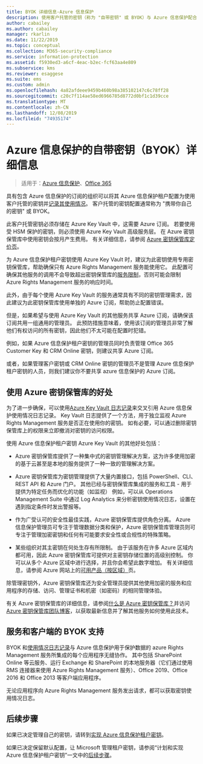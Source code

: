 ```yaml
---
title: BYOK 详细信息-Azure 信息保护
description: 使用客户托管的密钥（称为 "自带密钥" 或 BYOK）与 Azure 信息保护配合使用来了解详细信息和限制。
author: cabailey
ms.author: cabailey
manager: rkarlin
ms.date: 11/22/2019
ms.topic: conceptual
ms.collection: M365-security-compliance
ms.service: information-protection
ms.assetid: f5930ed3-a6cf-4eac-b2ec-fcf63aa4e809
ms.subservice: kms
ms.reviewer: esaggese
ms.suite: ems
ms.custom: admin
ms.openlocfilehash: 4a82afdeee9459b460b98a385102147c6c78ff28
ms.sourcegitcommit: c20c7f114ae58ed6966785d8772d0bf1c1d39cce
ms.translationtype: MT
ms.contentlocale: zh-CN
ms.lasthandoff: 12/08/2019
ms.locfileid: "74935174"
---
```

# <a name="bring-your-own-key-byok-details-for-azure-information-protection"></a>Azure 信息保护的自带密钥（BYOK）详细信息

>适用于：[Azure 信息保护](https://azure.microsoft.com/pricing/details/information-protection)、[Office 365](https://download.microsoft.com/download/E/C/F/ECF42E71-4EC0-48FF-AA00-577AC14D5B5C/Azure_Information_Protection_licensing_datasheet_EN-US.pdf)


具有包含 Azure 信息保护的订阅的组织可以将其 Azure 信息保护租户配置为使用客户托管的密钥并[记录其使用情况](log-analyze-usage.md)。 客户托管的密钥配置通常称为 "携带你自己的密钥" 或 BYOK。

此客户托管密钥必须存储在 Azure Key Vault 中，这需要 Azure 订阅。 若要使用受 HSM 保护的密钥，则必须使用 Azure Key Vault 高级服务层。 在 Azure 密钥保管库中使用密钥会按月产生费用。 有关详细信息，请参阅 [Azure 密钥保管库定价页](https://azure.microsoft.com/pricing/details/key-vault/)。

为 Azure 信息保护租户密钥使用 Azure Key Vault 时，建议为此密钥使用专用密钥保管库，帮助确保只有 Azure Rights Management 服务能使用它。 此配置可确保其他服务的调用不会导致超出密钥保管库的[服务限制](/azure/key-vault/key-vault-service-limits)，否则可能会限制 Azure Rights Management 服务的响应时间。  

此外，由于每个使用 Azure Key Vault 的服务通常具有不同的密钥管理需求，因此建议为此密钥保管库使用单独的 Azure 订阅，帮助防止配置错误。 

但是，如果希望与使用 Azure Key Vault 的其他服务共享 Azure 订阅，请确保该订阅共用一组通用的管理员。 此预防措施意味着，使用该订阅的管理员非常了解他们有权访问的所有密钥，因此他们不太可能在配置时犯错。 

例如，如果 Azure 信息保护租户密钥的管理员同时负责管理 Office 365 Customer Key 和 CRM Online 密钥，则建议共享 Azure 订阅。 

或者，如果管理客户密钥或 CRM Online 密钥的管理员不是管理 Azure 信息保护租户密钥的人员，则我们建议你不要共享 azure 信息保护的 Azure 订阅。

## <a name="benefits-of-using-azure-key-vault"></a>使用 Azure 密钥保管库的好处

为了进一步确保，可以使用[Azure Key Vault 日志记录](/azure/key-vault/key-vault-logging)来交叉引用 Azure 信息保护使用情况日志记录。 Key Vault 日志提供了一个方法，用于独立监视 Azure Rights Management 服务是否正在使用你的密钥。 如有必要，可以通过删除密钥保管库上的权限来立即撤消对密钥的访问权限。

使用 Azure 信息保护租户密钥 Azure Key Vault 的其他好处包括：

- Azure 密钥保管库提供了一种集中式的密钥管理解决方案，这为许多使用加密的基于云甚至是本地的服务提供了一种一致的管理解决方案。

- Azure 密钥保管库为密钥管理提供了大量内置接口，包括 PowerShell、CLI、REST API 和 Azure 门户。 其他已经与密钥保管库集成的服务和工具 - 用于提供为特定任务而优化的功能（如监视） 例如，可以从 Operations Management Suite 中通过 Log Analytics 来分析密钥使用情况日志，设置在遇到指定条件时发出警报等。

- 作为广受认可的安全性最佳实践，Azure 密钥保管库提供角色分离。 Azure 信息保护管理员可专注于管理数据分类和保护，Azure 密钥保管库管理员则可专注于管理加密密钥和任何有可能要求安全性或合规性的特殊策略。

- 某些组织对其主密钥在何处生存有所限制。 由于该服务在许多 Azure 区域内都可用，因此 Azure 密钥保管库可提供对主密钥存储位置的高级别控制。 你可以从多个 Azure 区域中进行选择，并且你会希望此数字增加。 有关详细信息，请参阅 Azure 网站上的[可用产品（按区域）](https://azure.microsoft.com/regions/services/)页。

除管理密钥外，Azure 密钥保管库还为安全管理员提供其他使用加密的服务和应用程序的存储、访问、管理证书和机密（如密码）的相同管理体验。 

有关 Azure 密钥保管库的详细信息，请参阅[什么是 Azure 密钥保管库？](/azure/key-vault/key-vault-whatis)并访问 [Azure 密钥保管库团队博客](https://blogs.technet.microsoft.com/kv/)，以获取最新信息并了解其他服务如何使用此技术。

## <a name="byok-support-for-services-and-clients"></a>服务和客户端的 BYOK 支持

BYOK 和[使用情况日志记录](log-analyze-usage.md)与 Azure 信息保护用于保护数据的 azure Rights Management 服务所集成的每个应用程序无缝协作。 其中包括 SharePoint Online 等云服务、运行 Exchange 和 SharePoint 的本地服务器（它们通过使用 RMS 连接器来使用 Azure Rights Management 服务）、Office 2019、Office 2016 和 Office 2013 等客户端应用程序。 

无论应用程序向 Azure Rights Management 服务发出请求，都可以获取密钥使用情况日志。

## <a name="next-steps"></a>后续步骤

如果已决定管理自己的密钥，请转到[实现 Azure 信息保护租户密钥](plan-implement-tenant-key.md#implementing-byok-for-your-azure-information-protection-tenant-key)。

如果已决定保留默认配置，让 Microsoft 管理租户密钥，请参阅“计划和实现 Azure 信息保护租户密钥”一文中的[后续步骤](plan-implement-tenant-key.md#next-steps)。

